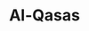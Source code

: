 ---
title: "Al-Qasas"
arabic: "القصص"
no: 28
arabic_no: ٢٨
ayah: 88
prev: an-naml
next: al-ankabut
---